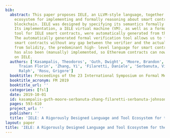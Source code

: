 ```yaml
---
bib:
  abstract: This paper proposes IELE, an LLVM-style language, together with a tool
    ecosystem for implementing and formally reasoning about smart contracts on the
    blockchain. IELE was designed by specifying its semantics formally in the K framework.
    Its implementation, a IELE virtual machine (VM), as well as a formal verification
    tool for IELE smart contracts, were automatically generated from the formal specification.
    The automatically generated formal verification tool allows us to formally verify
    smart contracts without any gap between the verifier and the actual VM. A compiler
    from Solidity, the predominant high- level language for smart contracts, to IELE
    has also been (manually) implemented, so Ethereum contracts can now also be executed
    on IELE.
  authors: ['Kasampalis, Theodoros', 'Guth, Dwight', 'Moore, Brandon', 'Serbanuta,
      Traian Florin', 'Zhang, Yi', 'Filaretti, Daniele', 'Serbanuta, Virgil', 'Johnson,
      Ralph', 'Rosu, Grigore']
  booktitle: Proceedings of the 23 International Symposium on Formal Methods (FM'19)
  booktitle_acronym: FM 2019
  booktitle_url: ''
  categories: [fsl]
  date: 2019-10-01
  id: kasampalis-guth-moore-serbanuta-zhang-filaretti-serbanuta-johnson-rosu-2019-fm
  pages: 593-610
  project_url: ''
  publisher: ''
  title: 'IELE: A Rigorously Designed Language and Tool Ecosystem for the Blockchain'
layout: paper
title: 'IELE: A Rigorously Designed Language and Tool Ecosystem for the Blockchain'
---
```

